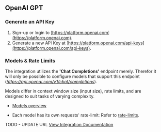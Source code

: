 ## OpenAI GPT


### Generate an API Key
1. Sign-up or login to [https://platform.openai.com](https://platform.openai.com).
2. Generate a new API Key at [https://platform.openai.com/api-keys](https://platform.openai.com/api-keys).

### Models & Rate Limits
The integration utilizes the **'Chat Completions'** endpoint merely. Therefor it will only be possible to configure models that support this endpoint (_https://api.openai.com/v1/chat/completions_). 

Models differ in context window size (input size), rate limits, and are designed to suit tasks of varying complexity.
- [Models overview](https://platform.openai.com/docs/models/overview)

- Each model has its own requests' rate-limit: Refer to [rate-limits](https://platform.openai.com/docs/guides/rate-limits).

TODO - UPDATE URL [View Integration Documentation](https://xsoar.pan.dev/docs/reference/integrations/openaigpt)